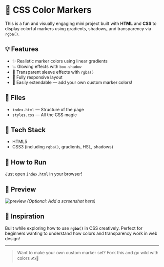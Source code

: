 # 🎨 CSS Color Markers

This is a fun and visually engaging mini project built with **HTML** and **CSS** to display colorful markers using gradients, shadows, and transparency via `rgba()`.

## 💡 Features

- ✨ Realistic marker colors using linear gradients
- 💥 Glowing effects with `box-shadow`
- 🌈 Transparent sleeve effects with `rgba()`
- 🎯 Fully responsive layout
- 🖤 Easily extendable — add your own custom marker colors!

## 📁 Files

- `index.html` — Structure of the page
- `styles.css` — All the CSS magic

## 🧪 Tech Stack

- HTML5
- CSS3 (including `rgba()`, gradients, HSL, shadows)

## 🚀 How to Run

Just open `index.html` in your browser!

## 🌟 Preview

![preview](preview.png) *(Optional: Add a screenshot here)*

## 🤍 Inspiration

Built while exploring how to use **`rgba()`** in CSS creatively. Perfect for beginners wanting to understand how colors and transparency work in web design!

---

> Want to make your own custom marker set? Fork this and go wild with colors ✍️🎨
